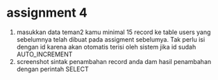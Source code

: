 # assignment 4

1. masukkan data teman2 kamu minimal 15 record ke table users yang sebelumnya telah dibuat pada assigment sebelumya. Tak perlu isi dengan id karena akan otomatis terisi oleh sistem jika id sudah AUTO_INCREMENT
2. screenshot sintak penambahan record anda dam hasil penambahan dengan perintah SELECT


